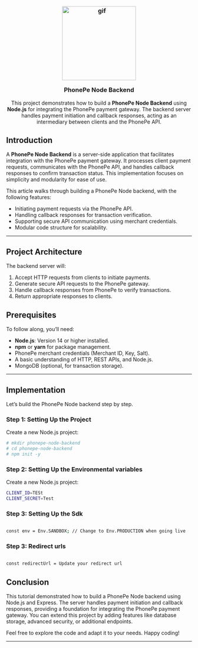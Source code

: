 <h3 align="center">
  <img src = "https://i.giphy.com/l41JU9pUyosHzWyuQ.webp" width="200px" alt="gif" />

PhonePe Node Backend</h3>

<div align="center" >
This project demonstrates how to build a <b>PhonePe Node Backend</b> using <b>Node.js</b> for integrating the PhonePe payment gateway. The backend server handles payment initiation and callback responses, acting as an intermediary between clients and the PhonePe API.
</div>

## Introduction

A **PhonePe Node Backend** is a server-side application that facilitates integration with the PhonePe payment gateway. It processes client payment requests, communicates with the PhonePe API, and handles callback responses to confirm transaction status. This implementation focuses on simplicity and modularity for ease of use.

This article walks through building a PhonePe Node backend, with the following features:

- Initiating payment requests via the PhonePe API.
- Handling callback responses for transaction verification.
- Supporting secure API communication using merchant credentials.
- Modular code structure for scalability.

---

## Project Architecture

The backend server will:

1. Accept HTTP requests from clients to initiate payments.
2. Generate secure API requests to the PhonePe gateway.
3. Handle callback responses from PhonePe to verify transactions.
4. Return appropriate responses to clients.

## Prerequisites

To follow along, you’ll need:

- **Node.js**: Version 14 or higher installed.
- **npm** or **yarn** for package management.
- PhonePe merchant credentials (Merchant ID, Key, Salt).
- A basic understanding of HTTP, REST APIs, and Node.js.
- MongoDB (optional, for transaction storage).

---

## Implementation

Let’s build the PhonePe Node backend step by step.

### Step 1: Setting Up the Project

Create a new Node.js project:

```bash
# mkdir phonepe-node-backend
# cd phonepe-node-backend
# npm init -y
```

### Step 2: Setting Up the Environmental variables

Create a new Node.js project:

```bash
CLIENT_ID=TESt
CLIENT_SECRET=Test

```

### Step 3: Setting Up the Sdk

```bash

const env = Env.SANDBOX; // Change to Env.PRODUCTION when going live

```

### Step 3: Redirect urls

```bash

const redirectUrl = Update your redirect url

```

## Conclusion

This tutorial demonstrated how to build a PhonePe Node backend using Node.js and Express. The server handles payment initiation and callback responses, providing a foundation for integrating the PhonePe payment gateway. You can extend this project by adding features like database storage, advanced security, or additional endpoints.

Feel free to explore the code and adapt it to your needs. Happy coding!

---
